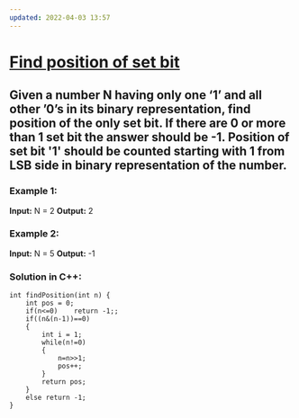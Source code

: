 ```yaml
---
updated: 2022-04-03 13:57
---
```

# [ Find position of set bit ](https://practice.geeksforgeeks.org/problems/find-position-of-set-bit3706/1)
## Given a number N having only one ‘1’ and all other ’0’s in its binary representation, find position of the only set bit. If there are 0 or more than 1 set bit the answer should be -1. Position of  set bit '1' should be counted starting with 1 from LSB side in binary representation of the number.
### Example 1:
**Input:**
N = 2
**Output:**
2

### Example 2:
**Input:**
N = 5
**Output:**
-1

### Solution in C++:
```      
int findPosition(int n) {
    int pos = 0;
    if(n<=0)    return -1;;
    if((n&(n-1))==0)
    {
        int i = 1;
        while(n!=0)
        {
            n=n>>1;
            pos++;
        }
        return pos;
    }
    else return -1;
}
```
